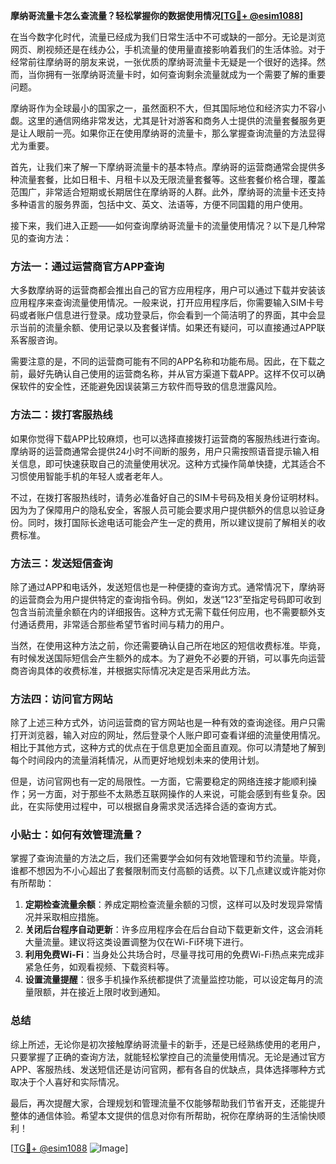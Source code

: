 **摩纳哥流量卡怎么查流量？轻松掌握你的数据使用情况[[TG💪+ @esim1088](https://t.me/s/esim1088)]**

在当今数字化时代，流量已经成为我们日常生活中不可或缺的一部分。无论是浏览网页、刷视频还是在线办公，手机流量的使用量直接影响着我们的生活体验。对于经常前往摩纳哥的朋友来说，一张优质的摩纳哥流量卡无疑是一个很好的选择。然而，当你拥有一张摩纳哥流量卡时，如何查询剩余流量就成为一个需要了解的重要问题。

摩纳哥作为全球最小的国家之一，虽然面积不大，但其国际地位和经济实力不容小觑。这里的通信网络非常发达，尤其是针对游客和商务人士提供的流量套餐服务更是让人眼前一亮。如果你正在使用摩纳哥的流量卡，那么掌握查询流量的方法显得尤为重要。

首先，让我们来了解一下摩纳哥流量卡的基本特点。摩纳哥的运营商通常会提供多种流量套餐，比如日租卡、月租卡以及无限流量套餐等。这些套餐价格合理，覆盖范围广，非常适合短期或长期居住在摩纳哥的人群。此外，摩纳哥的流量卡还支持多种语言的服务界面，包括中文、英文、法语等，方便不同国籍的用户使用。

接下来，我们进入正题——如何查询摩纳哥流量卡的流量使用情况？以下是几种常见的查询方法：

### 方法一：通过运营商官方APP查询

大多数摩纳哥的运营商都会推出自己的官方应用程序，用户可以通过下载并安装该应用程序来查询流量使用情况。一般来说，打开应用程序后，你需要输入SIM卡号码或者账户信息进行登录。成功登录后，你会看到一个简洁明了的界面，其中会显示当前的流量余额、使用记录以及套餐详情。如果还有疑问，可以直接通过APP联系客服咨询。

需要注意的是，不同的运营商可能有不同的APP名称和功能布局。因此，在下载之前，最好先确认自己使用的运营商名称，并从官方渠道下载APP。这样不仅可以确保软件的安全性，还能避免因误装第三方软件而导致的信息泄露风险。

### 方法二：拨打客服热线

如果你觉得下载APP比较麻烦，也可以选择直接拨打运营商的客服热线进行查询。摩纳哥的运营商通常会提供24小时不间断的服务，用户只需按照语音提示输入相关信息，即可快速获取自己的流量使用状况。这种方式操作简单快捷，尤其适合不习惯使用智能手机的年轻人或者老年人。

不过，在拨打客服热线时，请务必准备好自己的SIM卡号码及相关身份证明材料。因为为了保障用户的隐私安全，客服人员可能会要求用户提供额外的信息以验证身份。同时，拨打国际长途电话可能会产生一定的费用，所以建议提前了解相关的收费标准。

### 方法三：发送短信查询

除了通过APP和电话外，发送短信也是一种便捷的查询方式。通常情况下，摩纳哥的运营商会为用户提供特定的查询指令码。例如，发送“123”至指定号码即可收到包含当前流量余额在内的详细报告。这种方式无需下载任何应用，也不需要额外支付通话费用，非常适合那些希望节省时间与精力的用户。

当然，在使用这种方法之前，你还需要确认自己所在地区的短信收费标准。毕竟，有时候发送国际短信会产生额外的成本。为了避免不必要的开销，可以事先向运营商咨询具体的收费标准，并根据实际情况决定是否采用此方法。

### 方法四：访问官方网站

除了上述三种方式外，访问运营商的官方网站也是一种有效的查询途径。用户只需打开浏览器，输入对应的网址，然后登录个人账户即可查看详细的流量使用情况。相比于其他方式，这种方式的优点在于信息更加全面且直观。你可以清楚地了解到每个时间段内的流量消耗情况，从而更好地规划未来的使用计划。

但是，访问官网也有一定的局限性。一方面，它需要稳定的网络连接才能顺利操作；另一方面，对于那些不太熟悉互联网操作的人来说，可能会感到有些复杂。因此，在实际使用过程中，可以根据自身需求灵活选择合适的查询方式。

### 小贴士：如何有效管理流量？

掌握了查询流量的方法之后，我们还需要学会如何有效地管理和节约流量。毕竟，谁都不想因为不小心超出了套餐限制而支付高额的话费。以下几点建议或许能对你有所帮助：

1. **定期检查流量余额**：养成定期检查流量余额的习惯，这样可以及时发现异常情况并采取相应措施。
2. **关闭后台程序自动更新**：许多应用程序会在后台自动下载更新文件，这会消耗大量流量。建议将这类设置调整为仅在Wi-Fi环境下进行。
3. **利用免费Wi-Fi**：当身处公共场合时，尽量寻找可用的免费Wi-Fi热点来完成非紧急任务，如观看视频、下载资料等。
4. **设置流量提醒**：很多手机操作系统都提供了流量监控功能，可以设定每月的流量限额，并在接近上限时收到通知。

### 总结

综上所述，无论你是初次接触摩纳哥流量卡的新手，还是已经熟练使用的老用户，只要掌握了正确的查询方法，就能轻松掌控自己的流量使用情况。无论是通过官方APP、客服热线、发送短信还是访问官网，都有各自的优缺点，具体选择哪种方式取决于个人喜好和实际情况。

最后，再次提醒大家，合理规划和管理流量不仅能够帮助我们节省开支，还能提升整体的通信体验。希望本文提供的信息对你有所帮助，祝你在摩纳哥的生活愉快顺利！

[[TG💪+ @esim1088](https://t.me/s/esim1088) ![Image](https://i.postimg.cc/4NQfJmqS/Snipaste-2025-05-13-00-14-12.png)]
